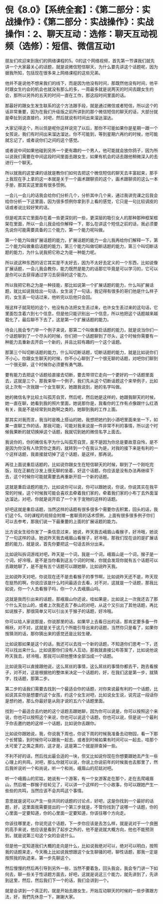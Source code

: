 # 倪《8.0》【系统全套】：《第二部分：实战操作》：《第二部分：实战操作》：实战操作Ⅰ：2、聊天互动：选修：聊天互动视频（选修）：短信、微信互动1

朋友们欢迎来到我们的网络课程的5。0的这个网络视频，首先第一节课我们就先讲一个大家最关心的话题，就是说微信短信聊天，为什么要先讲这个话题呢，因为据我所知，包括现在很多来上网络课程的这些兄弟。

他并不是说他不想来我们的线下，而是因为他没有时间，那既然他没有时间，他平时跟女生约会的机会也就没有那么的多，一周最多就是说两天的时间去跟女生约会，那所以另外的五天的时间一直在工作，那这段时间里面的话。

那最好的跟女生发生联系的这个方法跟手段，就是通过微信或者短信，所以这个的话非常重要，因为在我们升级版之前所讲到的那个微信短信的聊天的话，大部分就是牵扯到说直接约，对吧，然后就说有时间出来溜达溜达。

大家记得这个，所以但是呢你这样说完了以后，那你不可能如果你是星期一跟一个女孩说，我们有时间出来溜达溜达，你不可能到，等到星期六再约的时候，他可能就忘记了，或者说你们之间的这个感觉。

或者说中间如果他碰到另外一个更有趣的一个男人，他可能就会放你鸽子，因为所以说我们需要在中间这段时间里面去跟女生，如果有机会的话去跟他稍微深入的去进行一个聊天。

所以就我的这堂课的话就是教你们如何去把这个微信短信的聊天去丰富起来，那手上我现在手上拿的这一本就是关于一个画术跟聊资的这个，画术跟聊资的这么一本手册，那其实这里面有很多惯例。

一会儿一会儿的话我会给你们分析几个，分析其中几个来，通过我讲完课之后我会给你分析一下这里面，因为很多惯例你拿到手上看的感觉，它只是一句比较调皮的话或者说比较好笑的话。

但是呢其实它里面存在着一些更深刻的一些，更深层的吸引女人的那种那种框架框架在里面，所以一会儿我会给你解释一下，那么在讲这个短信之前的话，我必须要先说你可能需要具备的三个能力，第一个能力呢叫做。

第一个能力叫做扩展话题的能力，扩展话题的能力一会儿我再给你们解释一下，第二个能力叫做重启话题的能力，第三个能力叫做切断话题的能力，第三个叫切断话题的能力，为什么说我把它称之为是一种能力呢。

所以说这种东西的话它其实是不太好去，因为不太好去定义的一个东西，比如说像扩展话题，一会儿我会教你，能力既然是能力的话那它毕竟是可以学习的，它可以是你可以去获得通过学习去获得的这个能力。

所以我把它称之为是一种技能，那比如说第一个扩展话题的能力，什么叫扩展话题，就比如说我给出一句话，女生说了一句话，我记得有很多的哥们他是什么样子的，女生丢一句话过来，他听完以后他只会回。

哦这样子就简短的这个，他没有办法把女生丢过来，也许女生丢过来的这句话，它里面包含着六到七个信息，但是他只能识别出一个信息，所以他把这个话题越来越载化了，最后聊不下去了，这是第一个扩展话题的能力。

待会儿我会专门举一个例子来说，那第二个叫做重启话题的能力，就是说当你们一个话题聊到了一个尽头的时候，你们把一个话题聊到了尽头，这个时候你需要有一种能力去重新去开启一个新的，并且比较有趣的一个这个话题。

那第三个叫切断话题的能力，什么叫切断话题，切断话题的能力，就是比如说你们不小心，你跟女生聊天的时候，你不小心聊到了一个很无聊的话题，对吧你们聊到一个很无聊，这个时候你必须要有勇气跟。

要有能力去把这个话题给直接去切断，要去带领它走向一个更好的一个话题里面去，这就是三个，那我来举一个例子，我们先从这个切断话题这个来举例子，比如说上次有一次我跟一个女生聊天，她跟我说到，她的名字叫做。

她的微信名字比较土叫孤芳自赏，然后呢，然后她是这样的，她跟我聊天的时候，她一直在聊，她看到我的照片里面，她说那你是，我看你的工作有点像跟什么红酒有关，我是不是经常到处跑啊之类的，她聊到我的工作上面。

那其实对我而言，我当时是晚上搭讪的她，我想把她约到小酒吧里面来坐一下，如果一直聊工作的话，那我可能，可能对我来说是一件非常不利的事情，所以这个时候我果断的就切换掉这个话题，我就切到她的微信名字上面去。

我说你的，你的微信名字为什么叫孤芳自赏，是不是因为你总是要故意自怜，是不是因为你没有人欣赏你之类的，就转到一个在我认为是，对我的接下来是有利的一个这样话题，我直接就切掉了这个话题，是这样，那再说。

再往上面说重启话题的，比如说你跟女生在短信聊天的时候，聊到了一个刚吃完饭，现在正躺在沙发上很无聊的坐着，好这个话题，你应该是没有办法再继续下去，这个时候你可能就需要去再重新开启一个新的话题。

这就是重启话题的能力，比如说你可以说，你可以跟她说，你说，你说其实在我平常的时候，这个时候我可能会喜欢去牵着我们家的，牵着我们家的小布丁去外面溜达溜达，对吧，你就是说开启了一个关于宠物的这样的话题。

好吧这就是重启话题，当然这样的话题有很多很多个需要你去积累，回头的话，我们这个5。0的课程的视频会附赠一套聊资的话术惯例，上面有很多很多例子你们可以去参考，那我们说一下最重要的上面的扩展话题的能力。

比方说女生给你发了一条信息过来，她说，昨天我去峨眉山看猴子，好冷哦，她说了一句这样的话，她说昨天我去峨眉山看猴子，好冷哦，那我们现在谈的是扩展话题的能力，就是说，首先你要把这一句话去拆分出来。

比如说叫拆词游戏对吧，昨天是一个词，我是一个词，峨眉山是一个词，猴子是一个词，好冷哦，是不是当你看到这五个词的时候，你就会发现你就有五个话题可以去跟她聊了，是不是有五个话题可以跟她聊，比如说昨天我。

比如说昨天对吧，你说现在还不是去看猴子的季节啊，比如说昨天还不是，昨天现在挺热的啊，你说应该是什么时间最适合去看，对不对，这就是一个话题，那我比如说，你一个人去看猴子吗，你一个人去峨眉山吗。

这就是我而引出来的话题，那峨眉山你还说，哇如果是，比如说上一次我还去了那个什么天台山的，或者上次我还去了泰山的对吧，从这个又引出了其他话题，再比如说猴子，那很简单又可以引出关于猴子的话题，好冷哦。

你可以给人家说那是，你说那里的话，如果早上去看日出的话，那肯定要多备一件棉袄，对不对，这就是关于这几个所能引导出来的话题，当然你只是看了，如果你按猜测的话，那你猜出来的感觉还是比较生硬。

比如说那如果是这个的话，我还可以去找一个新的话题，不知道你们思考一下，还可以找出来什么，比如说那你们没有人互动，那我就直接公布答案了，比如说他说昨天我去，好冷哦，那我可以把他整体全部当成一个话题。

比如说我可以直接跟他说，这么屌丝的事情，这么屌丝的事情你都去干，跑去看猴子，对不对，这是根据他的整体来决定一个话题的，好，在我们这是第一步，就猜字，找话题，那第二步。

第二步的话我们需要去找到一个最适合你的话题，对你来说最有利的一个话题，比如说其实你是想要约这个女孩，约这个女生对吧，比如说女生说，说完这一段话你是想约她，那么你最好是从刚才说的五六个话题里面。

找到一个最适合去约她的这个话题去跟她聊，因为你可以说是，你可以按照这个来说，你也可以按照这个来说，你也可以说这个话题，你也可以说，但是说一个最利于你去邀约她的这样一个话题，比如说你去跟你。

比如说你跟她说，我，你说我下周也，你说下周的时候我准备去动物园，看一下那个长臂猿，到时候你可以跟我一起去，或者到时候如果有时间可以一起去，哇那个太可爱了之类之类的，这才是，这是第二个就是排查掉一些。

不利不好的话，然后找出最合适的一块，但又比如说你现在你想要跟她去产生一些心理上的共鸣，对吧，那么你就可以说，你说上你说前年的时候我也去那里了，然后我听说听一个和尚说，听一个和尚，峨眉山的尼姑对吧。

听一个峨眉山的尼姑，她说有一个游客，有一个女游客走在那个，走在去爬峨眉山，然后被一群猴子给轮见了，可以讲一个这样的一个小故事，你可以跟她产生一些些的共鸣，当然应该不会共鸣这个事情。

意思就是说可以产生一些共同的话题的讨论点，好吧，这是你找到一个最好的话题，好，这里面我需要提出的一个第三步就是，不管你找到了说哪一个话题，你的心里面一定要知道，你的心里面一定要知道，你该往哪个方向走。

你该往哪里走，你说完这个话题，下一步你应该是去怎么样，就是说对于一个良圈的高手来说，他应该是看到了起步之外的，他不是说就大概方向，他也不能预测到，就是说第三句这个女的会说什么。

但是他一定知道我们大概的走向是什么，比如说我绝对可以，绝对可以明白，按照我的话题来走，今天晚上比如说我想跟这个女生聊骚的吧，聊性话题，那我一定是按照我的轨迹来，第一步先聊这个。

然后慢慢的然后再引导到另外一些，当然不要着急，回头我会，我会专门讲一下如何去，聊一些关于性话题方面去，好吧，这就是说这三个能力，就先讲到了，先讲到这里，然后，然后我们下一个的话，我们会讲到一个。

就是会讲到一个真正的，就是开始去跟女生，开始互动聊天的时候的一些步骤跟方法，好，我們先休息一下，謝謝大家。

